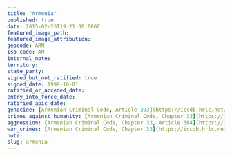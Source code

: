 ```yaml
---
title: "Armenia"
published: true
date: 2015-02-23T19:21:00.000Z
featured_image_path:
featured_image_attribution:
geocode: ARM
iso_code: AM
internal_note:
territory:
state_party:
signed_but_not_ratified: true
signed_date: 1999-10-01
ratified_or_acceded_date:
entry_into_force_date:
ratified_apic_date:
genocide: [Armenian Criminal Code, Article 393](https://iccdb.hrlc.net/data/doc/169/keyword/46/)
crimes_against_humanity: [Armenian Criminal Code, Chapter 33](https://iccdb.hrlc.net/data/doc/169/keyword/13/)
aggression: [Armenian Criminal Code, Chapter 33, Article 384](https://iccdb.hrlc.net/data/doc/169/keyword/1/)
war_crimes: [Armenian Criminal Code, Chapter 33](https://iccdb.hrlc.net/data/doc/169/keyword/145/)
note:
slug: armenia
---
```

